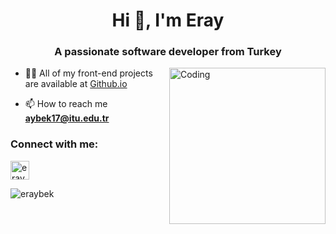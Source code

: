 <!--- [![image](https://www.linkpicture.com/q/github-header-image_3.png)](https://www.linkpicture.com/view.php?img=LPic63ca9f8324595666789563) --->
<h1 align="center">Hi 👋, I'm Eray</h1>
<h3 align="center">A passionate software developer from Turkey</h3>
<img align="right" alt="Coding" width="250" src="https://media2.giphy.com/media/bGgsc5mWoryfgKBx1u/giphy.gif?cid=ecf05e47r68m3fb4j8xfpb2e5ch4la3bfp1g5j82n2oqvys7&rid=giphy.gif&ct=g">

- 👨‍💻 All of my front-end projects are available at [Github.io](https://eraybek.github.io/) 
<!-- - 🎮 All of my Unity projects are available at [Itch.io](https://eraybek.itch.io/) -->

- 📫 How to reach me **aybek17@itu.edu.tr**

<h3 align="left">Connect with me:</h3>
<p align="left">
<a href="https://linkedin.com/in/eraybek" target="blank"><img align="center" src="https://raw.githubusercontent.com/rahuldkjain/github-profile-readme-generator/master/src/images/icons/Social/linked-in-alt.svg" alt="eraybek" height="30" width="30" /></a>
</p>

<!---
<h3 align="left">Languages and Tools:</h3>
<p align="left"> 
<a href="https://git-scm.com/" target="_blank" rel="noreferrer"> 
  <img src="https://www.vectorlogo.zone/logos/git-scm/git-scm-icon.svg" alt="git" width="50" height="50"/> 
</a> 
<a href="https://www.w3.org/html/" target="_blank" rel="noreferrer"> 
  <img src="https://raw.githubusercontent.com/devicons/devicon/master/icons/html5/html5-original-wordmark.svg" alt="html5" width="50" height="50"/> 
</a>
<a href="https://www.w3schools.com/css/" target="_blank" rel="noreferrer"> 
  <img src="https://raw.githubusercontent.com/devicons/devicon/master/icons/css3/css3-original-wordmark.svg" alt="css3" width="50" height="50"/> 
</a>
<a href="https://getbootstrap.com" target="_blank" rel="noreferrer"> 
  <img src="https://raw.githubusercontent.com/devicons/devicon/master/icons/bootstrap/bootstrap-plain-wordmark.svg" alt="bootstrap" width="50" height="50"/> 
</a>   
<a href="https://developer.mozilla.org/en-US/docs/Web/JavaScript" target="_blank" rel="noreferrer"> 
  <img src="https://raw.githubusercontent.com/devicons/devicon/master/icons/javascript/javascript-original.svg" alt="javascript" width="50" height="50"/> 
</a>
--->

<p><img align="center" src="https://github-readme-stats-sigma-five.vercel.app/api/top-langs/?username=eraybek&layout=compact" alt="eraybek" /></p>
